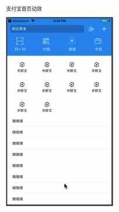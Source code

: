 支付宝首页动效

![image](https://raw.githubusercontent.com/ln371494114/AlipayHomePage/master/alipayhome.gif)

